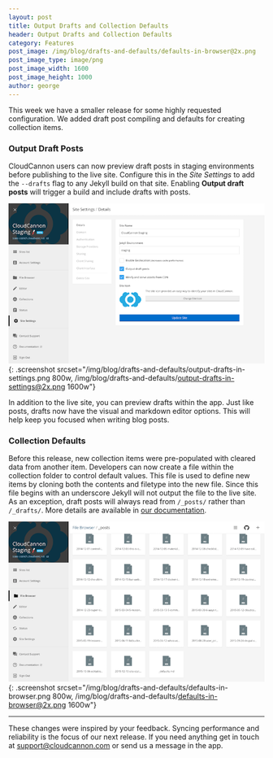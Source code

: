 ```yaml
---
layout: post
title: Output Drafts and Collection Defaults
header: Output Drafts and Collection Defaults
category: Features
post_image: /img/blog/drafts-and-defaults/defaults-in-browser@2x.png
post_image_type: image/png
post_image_width: 1600
post_image_height: 1000
author: george
---
```


This week we have a smaller release for some highly requested configuration. We added draft post compiling and defaults for creating collection items.

### Output Draft Posts

CloudCannon users can now preview draft posts in staging environments before publishing to the live site. Configure this in the *Site Settings* to add the `--drafts` flag to any Jekyll build on that site. Enabling **Output draft posts** will trigger a build and include drafts with posts.

![Output draft posts option in Site Settings](/img/blog/drafts-and-defaults/output-drafts-in-settings.png){: .screenshot srcset="/img/blog/drafts-and-defaults/output-drafts-in-settings.png 800w, /img/blog/drafts-and-defaults/output-drafts-in-settings@2x.png 1600w"}

In addition to the live site, you can preview drafts within the app. Just like posts, drafts now have the visual and markdown editor options. This will help keep you focused when writing blog posts.

### Collection Defaults

Before this release, new collection items were pre-populated with cleared data from another item. Developers can now create a file within the collection folder to control default values. This file is used to define new items by cloning both the contents and filetype into the new file. Since this file begins with an underscore Jekyll will not output the file to the live site. As an exception, draft posts will always read from `/_posts/` rather than `/_drafts/`. More details are available in [our documentation](https://docs.cloudcannon.com/editing/collection-defaults/).

![Defaults in the File Browser](/img/blog/drafts-and-defaults/defaults-in-browser.png){: .screenshot srcset="/img/blog/drafts-and-defaults/defaults-in-browser.png 800w, /img/blog/drafts-and-defaults/defaults-in-browser@2x.png 1600w"}

---

These changes were inspired by your feedback. Syncing performance and reliability is the focus of our next release. If you need anything get in touch at [support@cloudcannon.com](mailto:support@cloudcannon.com) or send us a message in the app.